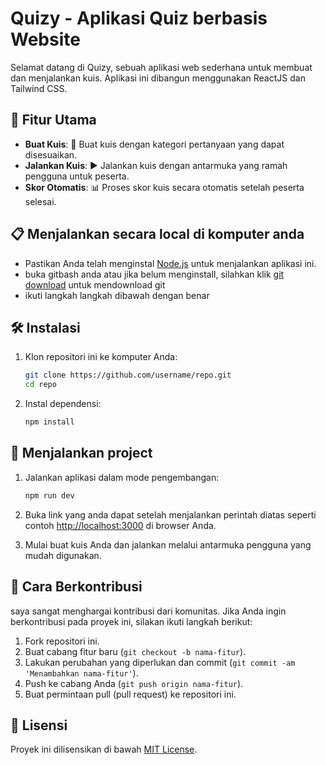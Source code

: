 # Quizy - Aplikasi Quiz berbasis Website

Selamat datang di Quizy, sebuah aplikasi web sederhana untuk membuat dan menjalankan kuis. Aplikasi ini dibangun menggunakan ReactJS dan Tailwind CSS.

## 🚀 Fitur Utama

- **Buat Kuis**: 📝 Buat kuis dengan kategori pertanyaan yang dapat disesuaikan.
- **Jalankan Kuis**: ▶️ Jalankan kuis dengan antarmuka yang ramah pengguna untuk peserta.
- **Skor Otomatis**: 📊 Proses skor kuis secara otomatis setelah peserta selesai.

## 📋 Menjalankan secara local di komputer anda

- Pastikan Anda telah menginstal [Node.js](https://nodejs.org/) untuk menjalankan aplikasi ini.
- buka gitbash anda atau jika belum menginstall, silahkan klik [git download](https://git-scm.com/) untuk mendownload git
- ikuti langkah langkah dibawah dengan benar
  
## 🛠️ Instalasi

1. Klon repositori ini ke komputer Anda:

   ```bash
   git clone https://github.com/username/repo.git
   cd repo
   ```

2. Instal dependensi:

   ```bash
   npm install
   ```

## 🚀 Menjalankan project

1. Jalankan aplikasi dalam mode pengembangan:

   ```bash
   npm run dev
   ```

2. Buka link yang anda dapat setelah menjalankan perintah diatas seperti contoh [http://localhost:3000](http://localhost:3000) di browser Anda.

3. Mulai buat kuis Anda dan jalankan melalui antarmuka pengguna yang mudah digunakan.

## 🤝 Cara Berkontribusi

saya sangat menghargai kontribusi dari komunitas. Jika Anda ingin berkontribusi pada proyek ini, silakan ikuti langkah berikut:

1. Fork repositori ini.
2. Buat cabang fitur baru (`git checkout -b nama-fitur`).
3. Lakukan perubahan yang diperlukan dan commit (`git commit -am 'Menambahkan nama-fitur'`).
4. Push ke cabang Anda (`git push origin nama-fitur`).
5. Buat permintaan pull (pull request) ke repositori ini.

## 📄 Lisensi

Proyek ini dilisensikan di bawah [MIT License](LICENSE).
